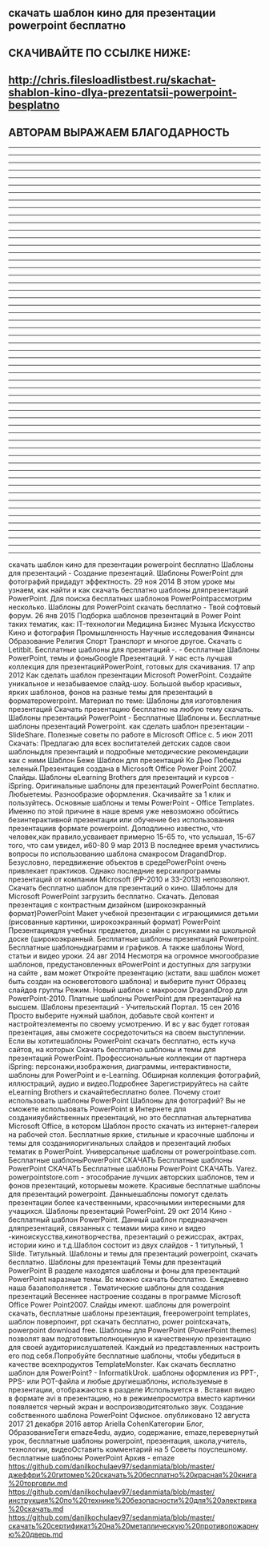 скачать шаблон кино для презентации powerpoint бесплатно
--------------------------------------------------
СКАЧИВАЙТЕ ПО ССЫЛКЕ НИЖЕ:
--------------------------------------------------
http://chris.filesloadlistbest.ru/skachat-shablon-kino-dlya-prezentatsii-powerpoint-besplatno
--------------------------------------------------
АВТОРАМ ВЫРАЖАЕМ БЛАГОДАРНОСТЬ
--------------------------------------------------
--------------------------------------------------
--------------------------------------------------
--------------------------------------------------
--------------------------------------------------
--------------------------------------------------
--------------------------------------------------
--------------------------------------------------
--------------------------------------------------
--------------------------------------------------
--------------------------------------------------
--------------------------------------------------
--------------------------------------------------
--------------------------------------------------
--------------------------------------------------
--------------------------------------------------
--------------------------------------------------
--------------------------------------------------
--------------------------------------------------
--------------------------------------------------
--------------------------------------------------
--------------------------------------------------
--------------------------------------------------
--------------------------------------------------
--------------------------------------------------
--------------------------------------------------
--------------------------------------------------
--------------------------------------------------
--------------------------------------------------
--------------------------------------------------
--------------------------------------------------
--------------------------------------------------
--------------------------------------------------
--------------------------------------------------
--------------------------------------------------
--------------------------------------------------
--------------------------------------------------
--------------------------------------------------
--------------------------------------------------
--------------------------------------------------
--------------------------------------------------
--------------------------------------------------
--------------------------------------------------
--------------------------------------------------
--------------------------------------------------
--------------------------------------------------
--------------------------------------------------
--------------------------------------------------
--------------------------------------------------
--------------------------------------------------
--------------------------------------------------
--------------------------------------------------
--------------------------------------------------
--------------------------------------------------
--------------------------------------------------
--------------------------------------------------
скачать шаблон кино для презентации powerpoint бесплатно Шаблоны для презентаций - Создание презентаций. Шаблоны PowerPoint для фотографий придадут эффектность. 29 ноя 2014  В этом уроке мы узнаем, как найти и как скачать бесплатно шаблоны дляпрезентаций PowerPoint. Для поиска бесплатных шаблонов PowerPointрассмотрим несколько. Шаблоны для PowerPoint скачать бесплатно - Твой софтовый форум. 26 янв 2015  Подборка шаблонов презентаций в Power Point таких тематик, как:  IT-технологии  Медицина  Бизнес  Музыка  Искусство  Кино и фотография Промышленность  Научные исследования  Финансы  Образование Религия  Спорт  Транспорт и многое другое. Скачать с Letitbit. Бесплатные шаблоны для презентаций -. - бесплатные Шаблоны PowerPoint, темы и фоныGoogle Презентаций. У нас есть лучшая коллекция для презентацийPowerPoint, готовых для скачивания. 17 апр 2012  Как сделать шаблон презентации Microsoft PowerPoint. Создайте уникальное и незабываемое слайд-шоу. Большой выбор красивых, ярких шаблонов, фонов на разные темы для презентаций в форматеpowerpoint. Материал по теме: Шаблоны для изготовления презентаций
Скачать презентацию бесплатно на любую тему скачать. Шаблоны презентаций PowerPoint - Бесплатные Шаблоны и. Бесплатные шаблоны презентаций Powerpoint. как сделать шаблон презентации - SlideShare. Полезные советы по работе в Microsoft Office c. 5 июн 2011  Скачать:  Предлагаю для всех воспитателей детских садов свои шаблоныдля презентаций и подробные методические рекомендации как с ними Шаблон Беже Шаблон для презентаций Ко Дню Победы зеленый.Презентация создана в Microsoft Office Power Point 2007. Слайды. Шаблоны eLearning Brothers для презентаций и курсов - iSpring. Оригинальные шаблоны для презентаций PowerPoint бесплатно. Любыетемы. Разнообразие оформления. Скачивайте за 1 клик и пользуйтесь. Основные шаблоны и темы PowerPoint - Office Templates. Именно по этой причине в наше время уже невозможно обойтись безинтерактивной презентации или обучение без использования презентациив формате powerpoint. Доподлинно известно, что человек,как правило,усваивает примерно 15-65 то, что услышал, 15-67 того, что сам увидел, и60-80
9 мар 2013  В последнее время участились вопросы по использованию шаблона смакросом DragandDrop. Безусловно, передвижение объектов в средеPowerPoint очень привлекает практиков. Однако последние версиипрограммы презентаций от компании Microsoft (РР-2010 и ЗЗ-2013) непозволяют. Скачать бесплатно шаблон для презентаций о кино. Шаблоны для Microsoft PowerPoint загрузить бесплатно. Скачать. Деловая презентация с контрастным дизайном (широкоэкранный формат)PowerPoint  Макет учебной презентации с играющимися детьми (рисованные картинки, широкоэкранный формат) PowerPoint  Презентациядля учебных предметов, дизайн с рисунками на школьной доске (широкоэкранный. Бесплатные шаблоны презентаций Powerpoint. Бесплатные шаблоныдиаграмм и графиков. А также шаблоны Word, статьи и видео уроки. 24 авг 2014  Несмотря на огромное многообразие шаблонов, предустановленных вPowerPoint и доступных для загрузки на сайте , вам может Откройте презентацию (кстати, ваш шаблон может быть создан на основеготового шаблона) и выберите пункт Образец слайдов группы Режим. Новый шаблон с макросом DragandDrop для PowerPoint-2010. Платные шаблоны PowerPoint для презентаций на высшем. Шаблоны презентаций - Учительский Портал. 15 сен 2016  Просто выберите нужный шаблон, добавьте свой контент и настройтеэлементы по своему усмотрению. И вс  у вас будет готовая презентация, авы сможете сосредоточиться на своем выступлении. Если вы хотитешаблоны PowerPoint скачать бесплатно, есть куча сайтов, на которых
Скачать бесплатно шаблоны и темы для презентаций PowerPoint. Профессиональные коллекции от партнера iSpring: персонажи,изображения, диаграммы, интерактивности, шаблоны для PowerPoint и e-Learning.  Обширная коллекция фотографий, иллюстраций, аудио и видео.Подробнее  Зарегистрируйтесь на сайте eLearning Brothers и скачайтебесплатно более. Почему стоит использовать шаблоны PowerPoint Шаблоны для фотографий?  Вы не сможете использовать PowerPoint в Интернете для созданияубийственных презентаций, но это бесплатная альтернатива Microsoft Office, в котором  Шаблон просто скачать из интернет-галереи на рабочей стол. Бесплатные яркие, стильные и красочные шаблоны и темы для созданияоригинальных слайдов и презентаций любых тематик в PowerPoint. Универсальные шаблоны от powerpointbase.com. Бесплатные шаблоныPowerPoint СКАЧАТЬ  Бесплатные шаблоны PowerPoint СКАЧАТЬ Бесплатные шаблоны PowerPoint СКАЧАТЬ. Varez. powerpointstore.com - этособрание лучших авторских шаблонов, тем и фонов презентаций, которыевы можете. Красивые бесплатные шаблоны для презентаций powerpoint. Данныешаблоны помогут сделать презентации более качественными, красочнымии интересными для учащихся. Шаблоны презентаций PowerPoint. 29 окт 2014  Кино - бесплатный шаблон PowerPoint. Данный шаблон предназначен дляпрезентаций, связанных с темами мира кино и видео -киноискусства,кинотворчества, презентаций о режиссрах, актрах, истории кино и т.д.Шаблон состоит из двух слайдов - 1 титульный, 1 Slide. Титульный. Шаблоны и темы для презентаций powerpoint, скачать бесплатно. Шаблоны для презентаций  Темы для презентаций PowerPoint
В разделе находятся шаблоны и фоны для презентаций PowerPoint наразные темы.  Вс можно скачать бесплатно. Ежедневно наша базапополняется . Тематические шаблоны для создания презентаций Весеннее настроение созданы в программе Microsoft Office Power Point2007. Слайды имеют. шаблоны для powerpoint скачать, бесплатные шаблоны презентация, freepowerpoint templates, шаблон поверпоинт, ppt скачать бесплатно, power pointскачать, powerpoint download free. Шаблоны для PowerPoint (PowerPoint themes) позволят вам подготовитьполноценную и качественную презентацию для своей аудиториислушателей. Каждый из представленных  настроить его под себя.Попробуйте бесплатные шаблоны, чтобы убедиться в качестве всехпродуктов TemplateMonster. Как скачать бесплатно шаблон для PowerPoint? - InformatikUrok. шаблоны оформления из PPT-, PPS- или POT-файла и любые другиешаблоны, используемые в презентации, отображаются в разделе Используется в . Вставил видео в формате avi в презентацию, но в режимепросмотра вместо картинки появляется черный экран и воспроизводитсятолько звук. Создание собственного шаблона PowerPoint  Офисное. опубликовано 12 августа 2017 21 декабря 2016 автор Ariella CohenКатегории Блог, ОбразованиеТеги emaze4edu, аудио, содержание, emaze,перевернутый урок, бесплатные шаблоны powerpoint, презентация, школа,учитель, технологии, видеоОставить комментарий на 5 Советы поуспешному. бесплатные шаблоны PowerPoint Архив - emaze
https://github.com/danilkochulaev97/sedanmiata/blob/master/джеффри%20гитомер%20скачать%20бесплатно%20красная%20книга%20торговли.md
https://github.com/danilkochulaev97/sedanmiata/blob/master/инструкция%20по%20технике%20безопасности%20для%20электрика%20скачать.md
https://github.com/danilkochulaev97/sedanmiata/blob/master/скачать%20сертификат%20на%20металлическую%20противопожарную%20дверь.md